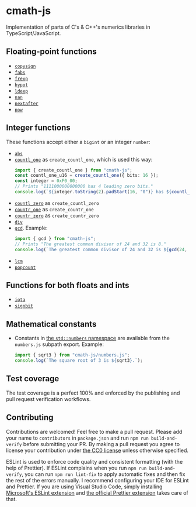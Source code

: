 # cmath-js
Implementation of parts of C's & C++'s numerics libraries in TypeScript/JavaScript.

## Floating-point functions
- [`copysign`](https://en.cppreference.com/w/c/numeric/math/copysign)
- [`fabs`](https://en.cppreference.com/w/c/numeric/math/fabs)
- [`frexp`](https://en.cppreference.com/w/c/numeric/math/frexp)
- [`hypot`](https://en.cppreference.com/w/cpp/numeric/math/hypot)
- [`ldexp`](https://en.cppreference.com/w/c/numeric/math/ldexp)
- [`nan`](https://en.cppreference.com/w/c/numeric/math/nan)
- [`nextafter`](https://en.cppreference.com/w/c/numeric/math/nextafter)
- [`pow`](https://en.cppreference.com/w/c/numeric/math/pow)

## Integer functions
These functions accept either a `bigint` or an integer `number`:
- [`abs`](https://en.cppreference.com/w/c/numeric/math/abs)
- [`countl_one`](https://en.cppreference.com/w/cpp/numeric/countl_one) as `create_countl_one`, which is used this way:
	```ts
	import { create_countl_one } from "cmath-js";
	const countl_one_u16 = create_countl_one({ bits: 16 });
	const integer = 0xF0_00;
	// Prints "1111000000000000 has 4 leading zero bits."
	console.log(`${integer.toString(2).padStart(16, "0")} has ${countl_one_u16(integer)} leading one bits.`);
	```
- [`countl_zero`](https://en.cppreference.com/w/cpp/numeric/countl_zero) as `create_countl_zero`
- [`countr_one`](https://en.cppreference.com/w/cpp/numeric/countr_one) as `create_countr_one`
- [`countr_zero`](https://en.cppreference.com/w/cpp/numeric/countr_zero) as `create_countr_zero`
- [`div`](https://en.cppreference.com/w/cpp/numeric/math/div)
- [`gcd`](https://en.cppreference.com/w/cpp/numeric/gcd). Example:
	```ts
	import { gcd } from "cmath-js";
	// Prints "The greatest common divisor of 24 and 32 is 8."
	console.log(`The greatest common divisor of 24 and 32 is ${gcd(24, 32)}.`);
	```
- [`lcm`](https://en.cppreference.com/w/cpp/numeric/lcm)
- [`popcount`](https://en.cppreference.com/w/cpp/numeric/popcount)

## Functions for both floats and ints
- [`iota`](https://en.cppreference.com/w/cpp/algorithm/iota)
- [`signbit`](https://en.cppreference.com/w/c/numeric/math/signbit)

## Mathematical constants
- Constants in [the `std::numbers` namespace](https://en.cppreference.com/w/cpp/numeric/constants) are available from the `numbers.js` subpath export. Example:
	```ts
	import { sqrt3 } from "cmath-js/numbers.js";
	console.log(`The square root of 3 is ${sqrt3}.`);
	```

## Test coverage
The test coverage is a perfect 100% and enforced by the publishing and pull request verification workflows.

## Contributing
Contributions are welcomed! Feel free to make a pull request. Please add your name to `contributors` in `package.json` and run `npm run build-and-verify` before submitting your PR. By making a pull request you agree to license your contribution under [the CC0 license](https://creativecommons.org/publicdomain/zero/1.0/legalcode.en#legal-code-title) unless otherwise specified.

ESLint is used to enforce code quality and consistent formatting (with the help of Prettier). If ESLint complains when you run `npm run build-and-verify`, you can run `npm run lint-fix` to apply automatic fixes and then fix the rest of the errors manually. I recommend configuring your IDE for ESLint and Prettier. If you are using Visual Studio Code, simply installing [Microsoft's ESLint extension](https://marketplace.visualstudio.com/items?itemName=dbaeumer.vscode-eslint) and [the official Prettier extension](https://marketplace.visualstudio.com/items?itemName=esbenp.prettier-vscode) takes care of that.
